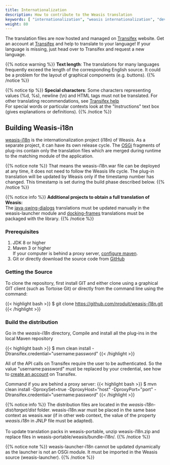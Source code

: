 ```yaml
---
title: Internationalization
description: How to contribute to the Weasis translation
keywords: [ "internationalization", "weasis internationalization", "development", "dicom viewer", "free dicom viewer", "open source dicom viewer", "weasis dicom viewer",  "multi-platform dicom viewer", "dicom", "pacs", "pacs viewer" ]
weight: 80
---
```


The translation files are now hosted and managed on <a target="_blank" href="https://www.transifex.com/weasis/public/">Transifex</a> website. Get an account at <a target="_blank" href="https://www.transifex.com/signin">Transifex</a> and help to translate to your language! If your language is missing, just head over to Transifex and request a new language.

{{% notice warning %}}
**Text length**: The translations for many languages frequently exceed the length of the corresponding English source. It could be a problem for the layout of graphical components (e.g. buttons).
{{% /notice %}}

{{% notice tip %}}
**Special characters**: Some characters representing values (%d, %s), newline (\\n) and HTML tags must not be translated. For other translating recommendations, see <a target="_blank" href="https://docs.transifex.com/#translating">Transifex help</a><br>
For special words or particular contexts look at the "Instructions" text box (gives explanations or definitions).
{{% /notice %}}

## Building Weasis-i18n

<a target="_blank" href="https://github.com/nroduit/weasis-i18n">weasis-i18n</a> is the internationalization project (i18n) of Weasis. As a separate project, it can have its own release cycle. The <a target="_blank" href="https://www.osgi.org">OSGi</a> fragments of plug-ins contain only the translation files which are merged during runtime to the matching module of the application.

{{% notice note %}}
That means the weasis-i18n.war file can be deployed at any time, it does not need to follow the Weasis life cycle. The plug-in translation will be updated by Weasis only if the timestamp number has changed. This timestamp is set during the build phase described below.
{{% /notice %}}

{{% notice info %}}
**Additional projects to obtain a full translation of Weasis:**<br>
The <a target="_blank" href="https://www.transifex.com/organization/weasis/dashboard/java-swing-dialogs">java-swing-dialogs</a> translations must be updated manually in the weasis-launcher module and <a target="_blank" href="https://www.transifex.com/weasis/docking-frames">docking-frames</a> translations must be packaged with the library.
{{% /notice %}}

### Prerequisites

1. JDK 8 or higher
2. Maven 3 or higher<br>
    If your computer is behind a proxy server, <a target="_blank" href="http://maven.apache.org/guides/mini/guide-proxies.html">configure maven</a>.
3. Git or directly download the source code from <a target="_blank" href="https://github.com/nroduit/weasis-i18n">GitHub</a>

### Getting the Source

To clone the repository, first install GIT and either clone using a graphical GIT client (such as Tortoise Git) or directly from the command line using the command:

{{< highlight bash >}}
$ git clone https://github.com/nroduit/weasis-i18n.git
{{< /highlight >}}

### Build the distribution

Go in the *weasis-i18n* directory, Compile and install all the plug-ins in the local Maven repository

{{< highlight bash >}}
$ mvn clean install -Dtransifex.credential="username:password"
{{< /highlight >}}

All of the API calls on Transifex require the user to be authenticated. So the value "username:password" must be replaced by your credential, see how to <a target="_blank" href="https://www.transifex.com/signin">create an account</a> on Transifex.

Command if you are behind a proxy server:
{{< highlight bash >}}
$ mvn clean install -DproxySet=true -DproxyHost="host" -DproxyPort="port" -Dtransifex.credential="username:password"
{{< /highlight >}}

{{% notice info %}}
The distribution files are located in the *weasis-i18n-dist/target/dist* folder. weasis-i18n.war must be placed in the same base context as weasis.war (if in other web context, the value of the property *weasis.i18n* in JNLP file must be adapted).<br><br>
To update translation packs in weasis-portable, unzip weasis-i18n.zip and replace files in weasis-portable/weasis/bundle-i18n/.
{{% /notice %}}

{{% notice note %}}
weasis-launcher-i18n cannot be updated dynamically as the launcher is not an OSGi module. It must be imported in the Weasis source (weasis-launcher).
{{% /notice %}}
